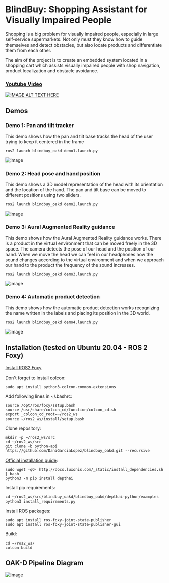 # BlindBuy: Shopping Assistant for Visually Impaired People

Shopping is a big problem for visually impaired people, especially in large self-service supermarkets. Not only must they  know how to guide themselves and detect obstacles, but also locate products and differentiate them from each other.

The aim of the project is to create an embedded system located in a shopping cart which assists visually impaired people with shop navigation, product localization and obstacle avoidance. 

### [Youtube Video](https://youtu.be/NxBS4PAIyDQ)
[![IMAGE ALT TEXT HERE](https://img.youtube.com/vi/NxBS4PAIyDQ/maxresdefault.jpg)](https://youtu.be/NxBS4PAIyDQ)

## Demos
### Demo 1: Pan and tilt tracker
This demo shows how the pan and tilt base tracks the head of the user trying to keep it centered in the frame
```
ros2 launch blindbuy_oakd demo1.launch.py
```
![image](https://github.com/Madrid-Arbutus-Bears/blindbuy_oakd/blob/main/blindbuy_oakd/data/images/demo1.gif)

### Demo 2: Head pose and hand position
This demo shows a 3D model representation of the head with its orientation and the location of the hand. The pan and tilt base can be moved to different positions using two sliders.
```
ros2 launch blindbuy_oakd demo2.launch.py
```
![image](https://github.com/Madrid-Arbutus-Bears/blindbuy_oakd/blob/main/blindbuy_oakd/data/images/demo2.gif)

### Demo 3: Aural Augmented Reality guidance
This demo shows how the Aural Augmented Reality guidance works. There is a product in the virtual environment that can be moved freely in the 3D space. The camera detects the pose of our head and the position of our hand. When we move the head we can feel in our headphones how the sound changes according to the virtual environment and when we approach our hand to the product the frequency of the sound increases.
```
ros2 launch blindbuy_oakd demo3.launch.py
```
![image](https://github.com/Madrid-Arbutus-Bears/blindbuy_oakd/blob/main/blindbuy_oakd/data/images/demo3.gif)

### Demo 4: Automatic product detection
This demo shows how the automatic product detection works recognizing the name written in the labels and placing its position in the 3D world.
```
ros2 launch blindbuy_oakd demo4.launch.py
```
![image](https://github.com/Madrid-Arbutus-Bears/blindbuy_oakd/blob/main/blindbuy_oakd/data/images/demo4.gif)

## Installation (tested on Ubuntu 20.04 - ROS 2 Foxy)

[Install ROS2 Foxy](https://docs.ros.org/en/foxy/Installation/Linux-Install-Debians.html)

Don't forget to install colcon:
```
sudo apt install python3-colcon-common-extensions
```
Add following lines in ~/.bashrc:
```
source /opt/ros/foxy/setup.bash
source /usr/share/colcon_cd/function/colcon_cd.sh
export _colcon_cd_root=~/ros2_ws
source ~/ros2_ws/install/setup.bash
```
Clone repository:
```
mkdir -p ~/ros2_ws/src
cd ~/ros2_ws/src
git clone -b python-api https://github.com/DaniGarciaLopez/blindbuy_oakd.git --recursive
```
[Official installation guide](https://docs.luxonis.com/projects/api/en/latest/install/):
```
sudo wget -qO- http://docs.luxonis.com/_static/install_dependencies.sh | bash
python3 -m pip install depthai
```
Install pip requirements:
```
cd ~/ros2_ws/src/blindbuy_oakd/blindbuy_oakd/depthai-python/examples
python3 install_requirements.py
```
Install ROS packages:
```
sudo apt install ros-foxy-joint-state-publisher
sudo apt install ros-foxy-joint-state-publisher-gui
```

Build:
```
cd ~/ros2_ws/
colcon build
```

## OAK-D Pipeline Diagram
![image](https://github.com/Madrid-Arbutus-Bears/blindbuy_oakd/blob/main/blindbuy_oakd/data/images/pipeline.jpeg)

